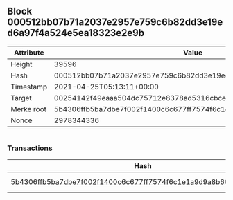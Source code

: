 ## Block 000512bb07b71a2037e2957e759c6b82dd3e19ed6a97f4a524e5ea18323e2e9b

Attribute | Value
--- | ---
Height | 39596
Hash | 000512bb07b71a2037e2957e759c6b82dd3e19ed6a97f4a524e5ea18323e2e9b
Timestamp | 2021-04-25T05:13:11+00:00
Target | 00254142f49eaaa504dc75712e8378ad5316cbcead634704b3734b6271167cc4
Merke root | 5b4306ffb5ba7dbe7f002f1400c6c677ff7574f6c1e1a9d9a8b6016dd718bfba
Nonce | 2978344336

```

```

### Transactions

Hash | Amount
--- | ---
[5b4306ffb5ba7dbe7f002f1400c6c677ff7574f6c1e1a9d9a8b6016dd718bfba](5b4306ffb5ba7dbe7f002f1400c6c677ff7574f6c1e1a9d9a8b6016dd718bfba.md) | 10.00000000 SKEPTI 
